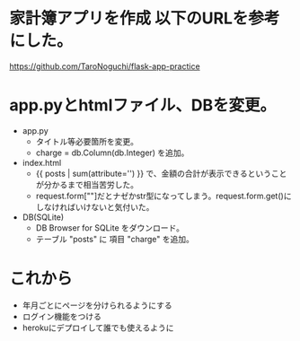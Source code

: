 # 家計簿アプリを作成 以下のURLを参考にした。
https://github.com/TaroNoguchi/flask-app-practice
# app.pyとhtmlファイル、DBを変更。
- app.py
    - タイトル等必要箇所を変更。
    - charge = db.Column(db.Integer) を追加。
- index.html
    - {{ posts | sum(attribute='') }} で、金額の合計が表示できるということが分かるまで相当苦労した。
    - request.form[""]だとナゼかstr型になってしまう。request.form.get()にしなければいけないと気付いた。
- DB(SQLite)
    - DB Browser for SQLite をダウンロード。
    - テーブル "posts" に 項目 "charge" を追加。

# これから
- 年月ごとにページを分けられるようにする
- ログイン機能をつける
- herokuにデプロイして誰でも使えるように